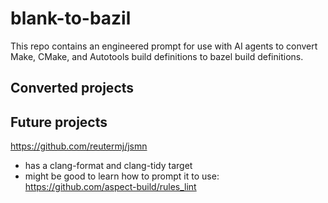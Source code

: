 # blank-to-bazil

This repo contains an engineered prompt for use with AI agents to convert Make, CMake, and Autotools build definitions to bazel build definitions.

## Converted projects

## Future projects

https://github.com/reutermj/jsmn
* has a clang-format and clang-tidy target
* might be good to learn how to prompt it to use: https://github.com/aspect-build/rules_lint
